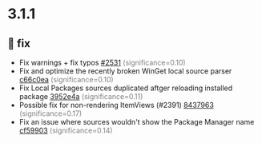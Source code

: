 # 3.1.1
## 🐛 fix
- Fix warnings + fix typos [#2531](https://github.com/marticliment/UniGetUI/pull/2531) <span style='color:grey;'>(significance=0.10)</span>
- Fix and optimize the recently broken WinGet local source parser [c66c0ea](https://github.com/marticliment/UniGetUI/commit/c66c0ea3610ecea586712fd6b92522cb893eba7a) <span style='color:grey;'>(significance=0.10)</span>
- Fix Local Packages sources duplicated aftger reloading installed package [3952e4a](https://github.com/marticliment/UniGetUI/commit/3952e4ab260f2c59da25bb74f56c32450e7b7599) <span style='color:grey;'>(significance=0.11)</span>
- Possible fix for non-rendering ItemViews (#2391) [8437963](https://github.com/marticliment/UniGetUI/commit/8437963c7f98a6464ce905d10c1964b095e6023b) <span style='color:grey;'>(significance=0.17)</span>
- Fix an issue where sources wouldn't show the Package Manager name [cf59903](https://github.com/marticliment/UniGetUI/commit/cf599038578b4c6842cced74f1df66c1cca842d1) <span style='color:grey;'>(significance=0.14)</span>
